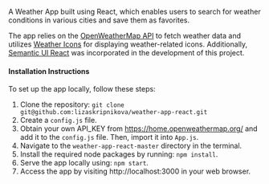 A Weather App built using React, which enables users to search for weather conditions in various cities and save them as favorites.

The app relies on the [OpenWeatherMap API](https://openweathermap.org/) to fetch weather data and utilizes [Weather Icons](http://erikflowers.github.io/weather-icons/) for displaying weather-related icons. Additionally, [Semantic UI React](https://react.semantic-ui.com/) was incorporated in the development of this project.


#### Installation Instructions
To set up the app locally, follow these steps:
1. Clone the repository: `git clone git@github.com:lizaskripnikova/weather-app-react.git`
2. Create a `config.js` file.
3. Obtain your own API_KEY from https://home.openweathermap.org/ and add it to the `config.js` file. Then, import it into `App.js`.
4. Navigate to the `weather-app-react-master` directory in the terminal.
5. Install the required node packages by running: `npm install`.
6. Serve the app locally using: `npm start`.
7. Access the app by visiting http://localhost:3000 in your web browser.